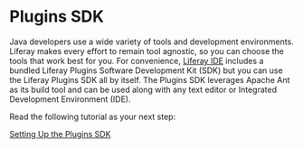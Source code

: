 # Plugins SDK [](id=plugins-sdk-lp-6-2-develop-tutorial)

Java developers use a wide variety of tools and development environments.
Liferay makes every effort to remain tool agnostic, so you can choose the tools
that work best for you. For convenience, 
[Liferay IDE](/tutorials/-/knowledge_base/liferay-ide-lp-6-2-develop-tutorial)
includes a bundled Liferay
Plugins Software Development Kit (SDK) but you can use the Liferay Plugins SDK
all by itself. The Plugins SDK leverages Apache Ant as its build tool and can be
used along with any text editor or Integrated Development Environment (IDE). 

Read the following tutorial as your next step:

[Setting Up the Plugins SDK](/tutorials/-/knowledge_base/setting-up-the-plugins-sdk-lp-6-2-develop-tutorial)

